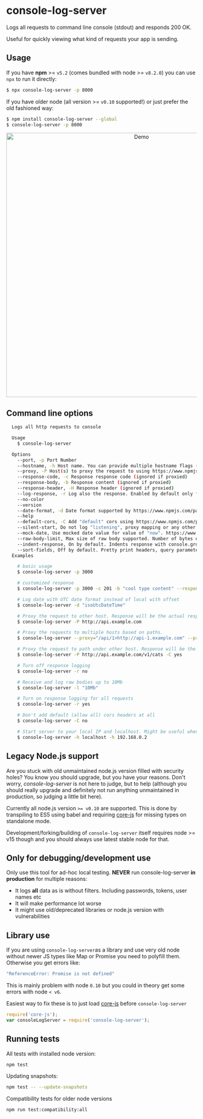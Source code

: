 # console-log-server

Logs all requests to command line console (stdout) and responds 200 OK.

Useful for quickly viewing what kind of requests your app is sending.

## Usage

If you have **npm** >= `v5.2` (comes bundled with node >= `v8.2.0`) you can use `npx` to run it directly:

```bash
$ npx console-log-server -p 8000
```

If you have older node (all version >= `v0.10` supported!) or just prefer the old fashioned way:

```bash
$ npm install console-log-server --global
$ console-log-server -p 8000
```

<p align="center">
  <img src="./resources/console-log-server-demo.gif" alt="Demo" width="700"/> 
</p>

## Command line options

```bash
  Logs all http requests to console

  Usage
    $ console-log-server

  Options
    --port, -p Port Number
    --hostname, -h Host name. You can provide multiple hostname flags (with optional matching port flags) to listen many hostnames.
    --proxy, -P Host(s) to proxy the request to using https://www.npmjs.com/package/express-http-proxy. Syntax: [<path>>]<url>. You can provide different proxies for separate paths.
    --response-code, -c Response response code (ignored if proxied)
    --response-body, -b Response content (ignored if proxied)
    --response-header, -H Response header (ignored if proxied)
    --log-response, -r Log also the response. Enabled by default only for proxied requests. Logged response is fully read to a buffer which might change your api behaviour since response is not streamed directly to client, consider turning off if that is a problem.
    --no-color
    --version
    --date-format, -d Date format supported by https://www.npmjs.com/package/dateformat (default "yyyy-mm-dd'T'HH:MM:sso")
    --help
    --default-cors, -C Add "default" cors using https://www.npmjs.com/package/cors default values. By default only enabled for non-proxied responses. Turn on to enable also for proxy responses, turn off to disable completely.
    --silent-start, Do not log "listening", proxy mapping or any other status on start. Only requests and responses.
    --mock-date, Use mocked date value for value of "now". https://www.npmjs.com/package/mockdate
    --raw-body-limit, Max size of raw body supported. Number of bytes or string parseable by bytes library. Default is '5Mb'.
    --indent-response, On by default. Indents response with console.group() when using node >= v8.5.0
    --sort-fields, Off by default. Pretty print headers, query parameters and url-form body fields in sorted order. Does not apply to json bodies.
  Examples

    # basic usage
    $ console-log-server -p 3000

    # customized response
    $ console-log-server -p 3000 -c 201 -b "cool type content" --response-header='Content-Type:application/cool' --response-header='key:value'

    # Log date with UTC date format instead of local with offset
    $ console-log-server -d "isoUtcDateTime"

    # Proxy the request to other host. Response will be the actual response from the proxy.
    $ console-log-server -P http://api.example.com

    # Proxy the requests to multiple hosts based on paths.
    $ console-log-server --proxy="/api/1>http://api-1.example.com" --proxy="/api/2>http://api-2.example.com"

    # Proxy the request to path under other host. Response will be the actual response (with cors headers injected) from the proxy.
    $ console-log-server -P http://api.example.com/v1/cats -C yes

    # Turn off response logging
    $ console-log-server -r no

    # Receive and log raw bodies up to 10Mb
    $ console-log-server -l "10Mb"

    # Turn on response logging for all requests
    $ console-log-server -r yes

    # Don't add default (allow all) cors headers at all
    $ console-log-server -C no

    # Start server to your local IP and localhost. Might be useful when debugging devices connected to your own machine. Ports can be given for each hostname with --port flag(s).
    $ console-log-server -h localhost -h 192.168.0.2
```

## Legacy Node.js support

Are you stuck with old unmaintained node.js version filled with security holes? You know you should upgrade, but you have your reasons. Don't worry, _console-log-server_ is not here to judge, but to help (although you should really upgrade and definitely not run anything unmaintained in production, so judging a little bit here).

Currently all node.js version `>= v0.10` are supported. This is done by transpiling to ES5 using babel and requiring [core-js](https://www.npmjs.com/package/core-js) for missing types on standalone mode.

Development/forking/building of `console-log-server` itself requires node >= v15 though and you should always use latest stable node for that.
## Only for debugging/development use

Only use this tool for ad-hoc local testing. **NEVER** run console-log-server **in production** for multiple reasons:
* It logs **all** data as is without filters. Including passwords, tokens, user names etc
* It will make performance lot worse
* It might use old/deprecated libraries or node.js version with vulnerabilities

## Library use
If you are using `console-log-server`as a library and use very old node without newer JS types like Map or Promise you need to polyfill them. Otherwise you get errors like:

```bash
"ReferenceError: Promise is not defined"
```

This is mainly problem with node `0.10` but you could in theory get some errors with node `< v6`.

Easiest way to fix these is to just load  [core-js](https://www.npmjs.com/package/core-js) before `console-log-server`

```js
require('core-js');
var consoleLogServer = require('console-log-server');
```

## Running tests

All tests with installed node version:

```bash
npm test
```

Updating snapshots:

```bash
npm test -- --update-snapshots
```

Compatibility tests for older node versions

```bash
npm run test:compatibility:all
```

